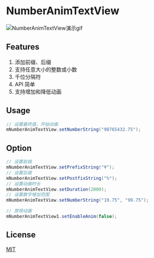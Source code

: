 # NumberAnimTextView

![NumberAnimTextView演示gif](https://github.com/Bakumon/NumberAnimTextView/raw/master/gif/GIF.gif)

## Features

1. 添加前缀、后缀
2. 支持任意大小的整数或小数
3. 千位分隔符
4. API 简单
5. 支持增加和降低动画

## Usage

```java
// 设置最终值，开始动画
mNumberAnimTextView.setNumberString("98765432.75");
```

## Option

```java
// 设置前缀
mNumberAnimTextView.setPrefixString("¥");
// 设置后缀
mNumberAnimTextView.setPostfixString("%");
// 设置动画时长
mNumberAnimTextView.setDuration(2000);
// 设置数字增加范围
mNumberAnimTextView.setNumberString("19.75", "99.75");

// 禁用动画
mNumberAnimTextView1.setEnableAnim(false);
```

## License

[MIT](https://github.com/Bakumon/NumberAnimTextView/blob/master/LICENSE)
